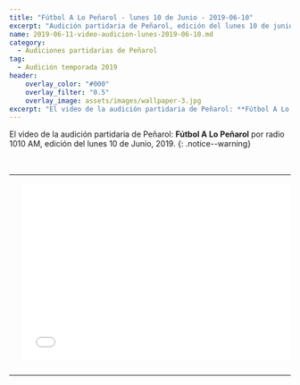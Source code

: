 ```yaml
---
title: "Fútbol A Lo Peñarol - lunes 10 de Junio - 2019-06-10"
excerpt: "Audición partidaria de Peñarol, edición del lunes 10 de junio, 2019."
name: 2019-06-11-video-audicion-lunes-2019-06-10.md
category:
  - Audiciones partidarias de Peñarol
tag:
  - Audición temporada 2019
header:
    overlay_color: "#000"
    overlay_filter: "0.5"
    overlay_image: assets/images/wallpaper-3.jpg
excerpt: "El video de la audición partidaria de Peñarol: **Fútbol A Lo Peñarol** por radio 1010 AM, edición del lunes 10 de Junio, 2019."
---
```


El video de la audición partidaria de Peñarol: **Fútbol A Lo Peñarol** por radio 1010 AM, edición del lunes 10 de Junio, 2019.
{: .notice--warning}

<br>
<div id="media">
	<center>
		<table>
			<tbody>
  				<tr>
					<td height="13" width="21" background="{{ site.url }}/{{ site.baseurl }}/assets/images/12421152032.png"></td>
					<td height="13" background="{{ site.url }}/{{ site.baseurl }}/assets/images/55452124552.png"></td>
					<td height="13" width="21" background="{{ site.url }}/{{ site.baseurl }}/assets/images/45454787.png"></td>
  				</tr>
				<tr>
					<td width="21" background="{{ site.url }}/{{ site.baseurl }}/assets/images/21210212120.png"></td>
					<td>
						<iframe width="560" height="315" src="//ok.ru/videoembed/1293276482227" frameborder="0" allow="autoplay" allowfullscreen></iframe>
					</td>
    					<td width="21" background="{{ site.url }}/{{ site.baseurl }}/assets/images/203233451.png"></td>
  				</tr>
				<tr>
    					<td height="17" width="21" background="{{ site.url }}/{{ site.baseurl }}/assets/images/23121542.png"></td>
    					<td height="17" background="{{ site.url }}/{{ site.baseurl }}/assets/images/12345456.png"></td>
    					<td height="25" width="21" background="{{ site.url }}/{{ site.baseurl }}/assets/images/2656564.png"></td>
  				</tr>
			</tbody>
		</table>
	</center>
</div>
